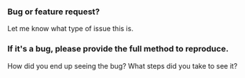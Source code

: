 ### Bug or feature request?
Let me know what type of issue this is.

### If it's a bug, please provide the full method to reproduce.
How did you end up seeing the bug? What steps did you take to see it?

